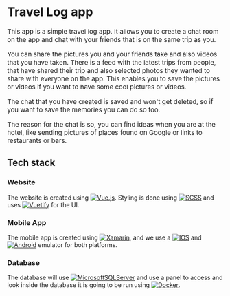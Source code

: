 # Travel Log app

<p style="font-size: 15px;">
This app is a simple travel log app. It allows you to create a chat room on the app and chat with your friends that is on the same trip as you.
</p>
<p style="font-size: 15px;">
You can share the pictures you and your friends take and also videos that you have taken.
There is a feed with the latest trips from people, that have shared their trip and also selected photos they wanted to share with everyone on the app.
This enables you to save the pictures or videos if you want to have some cool pictures or videos.
</p>
<p style="font-size: 15px;">
The chat that you have created is saved and won't get deleted, so if you want to save the memories you can do so too.
</p>
<p style="font-size: 15px;">
The reason for the chat is so, you can find ideas when you are at the hotel, like sending pictures of places found on Google or links to restaurants or bars.
</p>

## Tech stack

### Website

The website is created using [![Vue.js](https://img.shields.io/badge/vuejs-%2335495e.svg?style=for-the-badge&logo=vuedotjs&logoColor=%234FC08D)](https://vuejs.org/). Styling is done using [![SCSS](https://img.shields.io/badge/SCSS-hotpink.svg?style=for-the-badge&logo=SASS&logoColor=white)](https://sass-lang.com/) and uses [![Vuetify](https://img.shields.io/badge/Vuetify-1867C0?style=for-the-badge&logo=vuetify&logoColor=AEDDFF)](https://vuetifyjs.com/) for the UI.

### Mobile App
The mobile app is created using [![Xamarin](https://img.shields.io/badge/Xamarin-3199DC?style=for-the-badge&logo=xamarin&logoColor=white)](https://dotnet.microsoft.com/en-us/apps/xamarin), and we use a [![IOS](https://img.shields.io/badge/iOS-000000?style=for-the-badge&logo=ios&logoColor=white)](https://www.apple.com/ios/) and [![Android](https://img.shields.io/badge/Android-000000?style=for-the-badge&logo=android&logoColor=white)](https://developer.android.com/index.html) emulator for both platforms.

### Database
The database will use [![MicrosoftSQLServer](https://img.shields.io/badge/Microsoft%20SQL%20Sever-CC2927?style=for-the-badge&logo=microsoft%20sql%20server&logoColor=white)](https://www.microsoft.com/da-dk/sql-server?rtc=1) and use a panel to access and look inside the database it is going to be run using [![Docker](https://img.shields.io/badge/docker-%230db7ed.svg?style=for-the-badge&logo=docker&logoColor=white)](https://www.docker.com).
